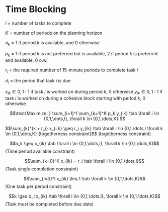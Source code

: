 # Time Blocking
$I$ = number of tasks to complete

$K$ = number of periods on the planning horizon

$a_k$ = 1 if period $k$ is available, and 0 otherwise

$p_k$ = 1 if period $k$ is not preferred but is available, 2 if period $k$ is preferred and available, 0 o.w. 

$r_i$ = the required number of 15-minute periods to complete task $i$

$d_i$ = the period that task $i$ is due

$x_{ik} \in {0,1}$ : 1 if task $i$ is worked on during period $k$, 0 otherwise
$y_{ik} \in {0,1}$ : 1 if task $i$ is worked on during a cohesive block starting with period $k$, 0 otherwise

$$\text{Maximize: } \sum_{i=1}^I \sum_{k=1}^K p_k y_{ik} \tab \forall i \in {0,1,\dots,I}, \forall k \in {0,1,\dots,K}:$$



$$\sum_{k}^{k + r_i} x_{i,k} \geq r_i y_{ik} \tab \forall i \in {0,1,\dots,I \forall k \in {0,1,\dots,K} {togetherness constraint}$$ (togetherness constraint)

$$a_k \geq x_{ik} \tab \forall i \in {0,1,\dots,I}, \forall k \in {0,1,\dots,K}$$ (Time period available constraint)

$$\sum_{k=0}^K x_{ik} = r_i \tab \forall i \in {0,1,\dots,I}$$ (Task single completion constraint)

$$\sum_{i=0}^I x_{ik} \leq 1 \tab \forall k \in {0,1,\dots,K}$$ (One task per period constraint)

$$k \geq d_i x_{ik} \tab \forall i \in {0,1,\dots,I}, \forall k \in {0,1,\dots,K}$$ (Task must be completed before due date)

